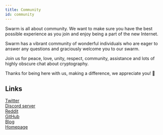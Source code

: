 ```yaml
---
title: Community
id: community
---
```


Swarm is all about community. We want to make sure you have the best
possible experience as you join and enjoy being a part of the new
Internet.

Swarm has a vibrant community of wonderful individuals who are eager
to answer any questions and graciously welcome you to our swarm.

Join us for peace, love, unity, respect, community, assistance and lots of highly obscure chat about cryptography.

Thanks for being here with us, making a difference, we appreciate you! 🧡

## Links

[Twitter](https://twitter.com/ethswarm)  
[Discord server](https://discord.gg/wdghaQsGq5)  
[Reddit](https://www.reddit.com/r/ethswarm/)  
[GitHub](https://github.com/ethersphere)  
[Blog](https://blog.ethswarm.org)  
[Homepage](https://www.ethswarm.org/)  
